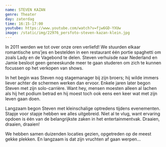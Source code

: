 ```yaml
---
name: STEVEN KAZAN
genre: Theater
day: zaterdag
time: 16:15-17:00
youtube: https://www.youtube.com/watch?v=fjw6GD-YXUw
image: /static/img/22976_persfoto-steven-kazan-klein.jpg
---
```

<!--StartFragment-->

In 2011 werden we tot over onze oren verliefd! We stuurden elkaar romantische sms’jes en bestelden in een restaurant één portie spaghetti om zoals Lady en de Vagebond te delen. Steven verhuisde naar Nederland en Jamie besloot geen geneeskunde meer te gaan studeren om zich te kunnen focussen op het verkopen van shows.

In het begin was Steven nog stagemanager bij zijn broers; hij wilde immers liever achter de schermen werken dan ervoor. Enkele jaren later begon Steven met zijn solo-carrière. Want hey, mensen moesten alleen al lachen als hij het podium betrad en hij moest toch ook eens een keer wat met zijn leven gaan doen.

Langzaam begon Steven met kleinschalige optredens tijdens evenementen.\
Stapje voor stapje hebben we alles uitgebreid. Niet al te vlug, want ervaring opdoen is één van de belangrijkste zaken in het entertainmentvak. Draaien, draaien, draaien!

We hebben samen duizenden locaties gezien, opgetreden op de meest gekke plekken. En langzaam is dat zijn vruchten af gaan werpen…

<!--EndFragment-->